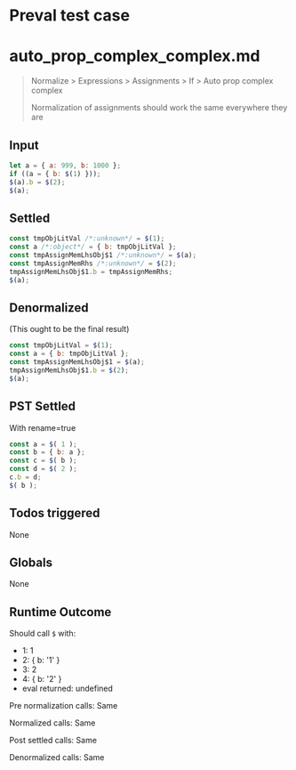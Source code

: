 # Preval test case

# auto_prop_complex_complex.md

> Normalize > Expressions > Assignments > If > Auto prop complex complex
>
> Normalization of assignments should work the same everywhere they are

## Input

`````js filename=intro
let a = { a: 999, b: 1000 };
if ((a = { b: $(1) }));
$(a).b = $(2);
$(a);
`````


## Settled


`````js filename=intro
const tmpObjLitVal /*:unknown*/ = $(1);
const a /*:object*/ = { b: tmpObjLitVal };
const tmpAssignMemLhsObj$1 /*:unknown*/ = $(a);
const tmpAssignMemRhs /*:unknown*/ = $(2);
tmpAssignMemLhsObj$1.b = tmpAssignMemRhs;
$(a);
`````


## Denormalized
(This ought to be the final result)

`````js filename=intro
const tmpObjLitVal = $(1);
const a = { b: tmpObjLitVal };
const tmpAssignMemLhsObj$1 = $(a);
tmpAssignMemLhsObj$1.b = $(2);
$(a);
`````


## PST Settled
With rename=true

`````js filename=intro
const a = $( 1 );
const b = { b: a };
const c = $( b );
const d = $( 2 );
c.b = d;
$( b );
`````


## Todos triggered


None


## Globals


None


## Runtime Outcome


Should call `$` with:
 - 1: 1
 - 2: { b: '1' }
 - 3: 2
 - 4: { b: '2' }
 - eval returned: undefined

Pre normalization calls: Same

Normalized calls: Same

Post settled calls: Same

Denormalized calls: Same
